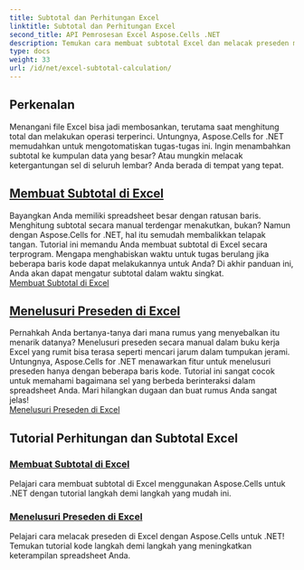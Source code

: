 ```yaml
---
title: Subtotal dan Perhitungan Excel
linktitle: Subtotal dan Perhitungan Excel
second_title: API Pemrosesan Excel Aspose.Cells .NET
description: Temukan cara membuat subtotal Excel dan melacak preseden menggunakan Aspose.Cells untuk .NET. Ikuti tutorial berikut untuk meningkatkan keterampilan spreadsheet Anda dengan mudah.
type: docs
weight: 33
url: /id/net/excel-subtotal-calculation/
---
```

## Perkenalan

Menangani file Excel bisa jadi membosankan, terutama saat menghitung total dan melakukan operasi terperinci. Untungnya, Aspose.Cells for .NET memudahkan untuk mengotomatiskan tugas-tugas ini. Ingin menambahkan subtotal ke kumpulan data yang besar? Atau mungkin melacak ketergantungan sel di seluruh lembar? Anda berada di tempat yang tepat.

## [Membuat Subtotal di Excel](./create-subtotals-in-excel/)

Bayangkan Anda memiliki spreadsheet besar dengan ratusan baris. Menghitung subtotal secara manual terdengar menakutkan, bukan? Namun dengan Aspose.Cells for .NET, hal itu semudah membalikkan telapak tangan. Tutorial ini memandu Anda membuat subtotal di Excel secara terprogram. Mengapa menghabiskan waktu untuk tugas berulang jika beberapa baris kode dapat melakukannya untuk Anda? Di akhir panduan ini, Anda akan dapat mengatur subtotal dalam waktu singkat.  
[Membuat Subtotal di Excel](./create-subtotals-in-excel/)

## [Menelusuri Preseden di Excel](./tracing-precedents-in-excel/)

Pernahkah Anda bertanya-tanya dari mana rumus yang menyebalkan itu menarik datanya? Menelusuri preseden secara manual dalam buku kerja Excel yang rumit bisa terasa seperti mencari jarum dalam tumpukan jerami. Untungnya, Aspose.Cells for .NET menawarkan fitur untuk menelusuri preseden hanya dengan beberapa baris kode. Tutorial ini sangat cocok untuk memahami bagaimana sel yang berbeda berinteraksi dalam spreadsheet Anda. Mari hilangkan dugaan dan buat rumus Anda sangat jelas!  
[Menelusuri Preseden di Excel](./tracing-precedents-in-excel/)

## Tutorial Perhitungan dan Subtotal Excel
### [Membuat Subtotal di Excel](./create-subtotals-in-excel/)
Pelajari cara membuat subtotal di Excel menggunakan Aspose.Cells untuk .NET dengan tutorial langkah demi langkah yang mudah ini.
### [Menelusuri Preseden di Excel](./tracing-precedents-in-excel/)
Pelajari cara melacak preseden di Excel dengan Aspose.Cells untuk .NET! Temukan tutorial kode langkah demi langkah yang meningkatkan keterampilan spreadsheet Anda.